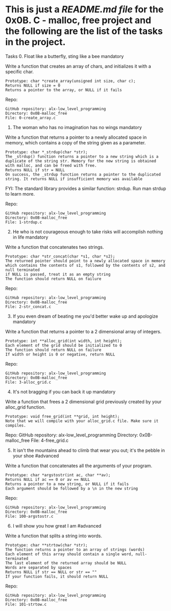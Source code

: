 # This is just a _README.md file_ for the __0x0B. C - malloc, free__ project and the following are the list of the tasks in the project.

Tasks
0. Float like a butterfly, sting like a bee
mandatory

Write a function that creates an array of chars, and initializes it with a specific char.

    Prototype: char *create_array(unsigned int size, char c);
    Returns NULL if size = 0
    Returns a pointer to the array, or NULL if it fails

Repo:

    GitHub repository: alx-low_level_programming
    Directory: 0x0B-malloc_free
    File: 0-create_array.c

1. The woman who has no imagination has no wings
mandatory

Write a function that returns a pointer to a newly allocated space in memory, which contains a copy of the string given as a parameter.

    Prototype: char *_strdup(char *str);
    The _strdup() function returns a pointer to a new string which is a duplicate of the string str. Memory for the new string is obtained with malloc, and can be freed with free.
    Returns NULL if str = NULL
    On success, the _strdup function returns a pointer to the duplicated string. It returns NULL if insufficient memory was available

FYI: The standard library provides a similar function: strdup. Run man strdup to learn more.

Repo:

    GitHub repository: alx-low_level_programming
    Directory: 0x0B-malloc_free
    File: 1-strdup.c

2. He who is not courageous enough to take risks will accomplish nothing in life
mandatory

Write a function that concatenates two strings.

    Prototype: char *str_concat(char *s1, char *s2);
    The returned pointer should point to a newly allocated space in memory which contains the contents of s1, followed by the contents of s2, and null terminated
    if NULL is passed, treat it as an empty string
    The function should return NULL on failure

Repo:

    GitHub repository: alx-low_level_programming
    Directory: 0x0B-malloc_free
    File: 2-str_concat.c

3. If you even dream of beating me you'd better wake up and apologize
mandatory

Write a function that returns a pointer to a 2 dimensional array of integers.

    Prototype: int **alloc_grid(int width, int height);
    Each element of the grid should be initialized to 0
    The function should return NULL on failure
    If width or height is 0 or negative, return NULL

Repo:

    GitHub repository: alx-low_level_programming
    Directory: 0x0B-malloc_free
    File: 3-alloc_grid.c

4. It's not bragging if you can back it up
mandatory

Write a function that frees a 2 dimensional grid previously created by your alloc_grid function.

    Prototype: void free_grid(int **grid, int height);
    Note that we will compile with your alloc_grid.c file. Make sure it compiles.

Repo:
    GitHub repository: alx-low_level_programming
    Directory: 0x0B-malloc_free
    File: 4-free_grid.c

5. It isn't the mountains ahead to climb that wear you out; it's the pebble in your shoe
#advanced

Write a function that concatenates all the arguments of your program.

    Prototype: char *argstostr(int ac, char **av);
    Returns NULL if ac == 0 or av == NULL
    Returns a pointer to a new string, or NULL if it fails
    Each argument should be followed by a \n in the new string

Repo:

    GitHub repository: alx-low_level_programming
    Directory: 0x0B-malloc_free
    File: 100-argstostr.c

6. I will show you how great I am
#advanced

Write a function that splits a string into words.

    Prototype: char **strtow(char *str);
    The function returns a pointer to an array of strings (words)
    Each element of this array should contain a single word, null-terminated
    The last element of the returned array should be NULL
    Words are separated by spaces
    Returns NULL if str == NULL or str == ""
    If your function fails, it should return NULL



Repo:

    GitHub repository: alx-low_level_programming
    Directory: 0x0B-malloc_free
    File: 101-strtow.c
